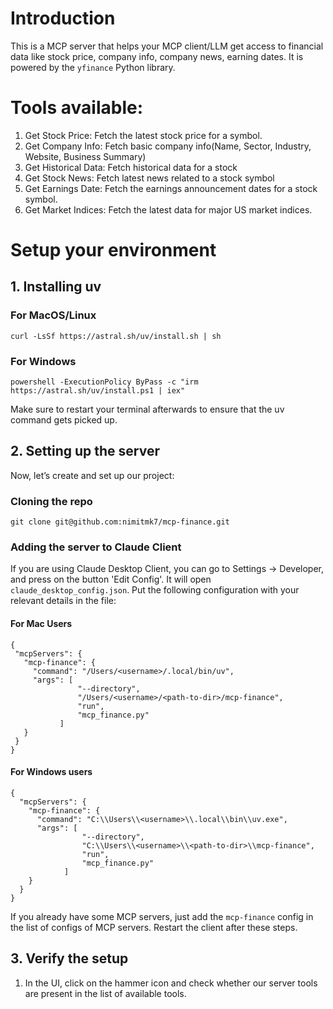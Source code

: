 # Introduction
This is a MCP server that helps your MCP client/LLM get access to financial data like stock price, company info, company news, earning dates. 
It is powered by the `yfinance` Python library.

# Tools available:
1. Get Stock Price: Fetch the latest stock price for a symbol.
2. Get Company Info: Fetch basic company info(Name, Sector, Industry, Website, Business Summary)
3. Get Historical Data: Fetch historical data for a stock
4. Get Stock News: Fetch latest news related to a stock symbol
5. Get Earnings Date: Fetch the earnings announcement dates for a stock symbol.
6. Get Market Indices: Fetch the latest data for major US market indices.


# Setup your environment

## 1. Installing uv
### For MacOS/Linux
```
curl -LsSf https://astral.sh/uv/install.sh | sh
```

### For Windows

```
powershell -ExecutionPolicy ByPass -c "irm https://astral.sh/uv/install.ps1 | iex"
```

Make sure to restart your terminal afterwards to ensure that the uv command gets picked up.

## 2. Setting up the server
Now, let’s create and set up our project:

### Cloning the repo
```
git clone git@github.com:nimitmk7/mcp-finance.git

```

### Adding the server to Claude Client
 If you are using Claude Desktop Client, you can go to Settings -> Developer, and press on the button 'Edit Config'. It will open `claude_desktop_config.json`. Put the following configuration with your relevant details in the file:

#### For Mac Users
 ```
 {
  "mcpServers": { 
    "mcp-finance": {
      "command": "/Users/<username>/.local/bin/uv", 
      "args": [
                "--directory",
                "/Users/<username>/<path-to-dir>/mcp-finance",
                "run",
                "mcp_finance.py"
            ]
    }
  }
}
```

#### For Windows users
```
{
  "mcpServers": { 
    "mcp-finance": {
      "command": "C:\\Users\\<username>\\.local\\bin\\uv.exe", 
      "args": [
                "--directory",
                "C:\\Users\\<username>\\<path-to-dir>\\mcp-finance",
                "run",
                "mcp_finance.py"
            ]
    }
  }
}
```


If you already have some MCP servers, just add the `mcp-finance` config in the list of configs of MCP servers.
Restart the client after these steps. 

## 3. Verify the setup

1. In the UI, click on the hammer icon and check whether our server tools are present in the list of available tools.





